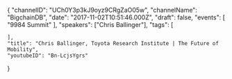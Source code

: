 {
    "channelID": "UCh0Y3p3kJ9oyz9CRgZaO05w",
    "channelName": "BigchainDB",
    "date": "2017-11-02T10:51:46.000Z",
    "draft": false,
    "events": [
        "9984 Summit"
    ],
    "speakers": ["Chris Ballinger"],
    "tags": [


    ],
    "title": "Chris Ballinger, Toyota Research Institute | The Future of Mobility",
    "youtubeID": "Bn-LcjsYgrs"
}

